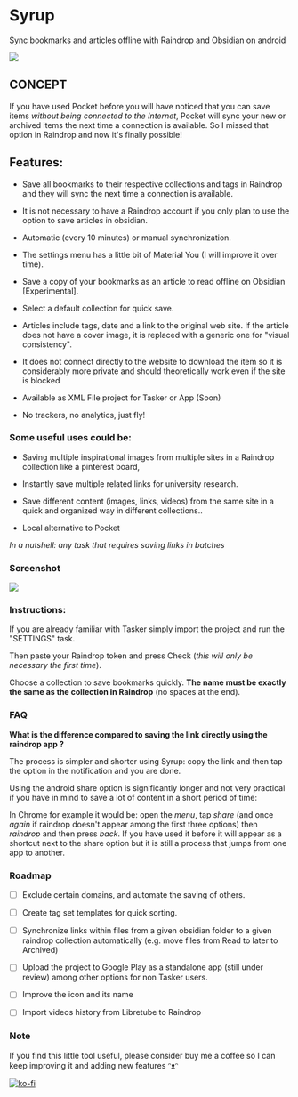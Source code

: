 # Syrup
Sync bookmarks and articles offline with Raindrop and Obsidian on android

![](https://storage.ko-fi.com/cdn/useruploads/display/e92813e3-9187-4821-a98e-07183d4ab20c_img_20230226_125846.png)

## CONCEPT

If you have used Pocket before you will have noticed that you can save items *without being connected to the Internet*, Pocket will sync your new or archived items the next time a connection is available. So I missed that option in Raindrop and now it's finally possible!

## Features:

* Save all bookmarks to their respective collections and tags in Raindrop and they will sync the next time a connection is available.

* It is not necessary to have a Raindrop account if you only plan to use the option to save articles in obsidian.

* Automatic (every 10 minutes) or manual synchronization.

* The settings menu has a little bit of Material You (I will improve it over time).

* Save a copy of your bookmarks as an article to read offline on Obsidian [Experimental].

* Select a default collection for quick save.

* Articles include tags, date and a link to the original web site. If the article does not have a cover image, it is replaced with a generic one for "visual consistency".

* It does not connect directly to the website to download the item so it is considerably more private and should theoretically work even if the site is blocked

* Available as XML File project for Tasker or App (Soon)

* No trackers, no analytics, just fly!

### Some useful uses could be:

* Saving multiple inspirational images from multiple sites in a Raindrop collection like a pinterest board,

* Instantly save multiple related links for university research.

* Save different content (images, links, videos) from the same site in a quick and organized way in different collections..

* Local alternative to Pocket

*In a nutshell: any task that requires saving links in batches*

### Screenshot

![](http://direct.safone.me/2027766/IMG_20230304_105648.png)

### Instructions:

If you are already familiar with Tasker simply import the project and run the "SETTINGS" task.

Then paste your Raindrop token and press Check (*this will only be necessary the first time*).

Choose a collection to save bookmarks quickly. **The name must be exactly the same as the collection in Raindrop** (no spaces at the end).

### FAQ

**What is the difference compared to saving the link directly using the raindrop app ?**

The process is simpler and shorter using Syrup: copy the link and then tap the option in the notification and you are done.

Using the android share option is significantly longer and not very practical if you have in mind to save a lot of content in a short period of time:

In Chrome for example it would be: open the *menu*, tap *share* (and once *again* if raindrop doesn't appear among the first three options) then *raindrop* and then press *back*. If you have used it before it will appear as a shortcut next to the share option but it is still a process that jumps from one app to another.

### Roadmap

- [ ]  Exclude certain domains, and automate the saving of others.

- [ ]  Create tag set templates for quick sorting.

- [ ]  Synchronize links within files from a given obsidian folder to a given raindrop collection automatically (e.g. move files from Read to later to Archived)

- [ ]  Upload the project to Google Play as a standalone app (still under review) among other options for non Tasker users.

- [ ]  Improve the icon and its name

- [ ]  Import videos history from Libretube to Raindrop

### Note

If you find this little tool useful, please consider buy me a coffee so I can keep improving it and adding new features ᵔᴥᵔ

[![ko-fi](https://ko-fi.com/img/githubbutton_sm.svg)](https://ko-fi.com/W7W349H97)
